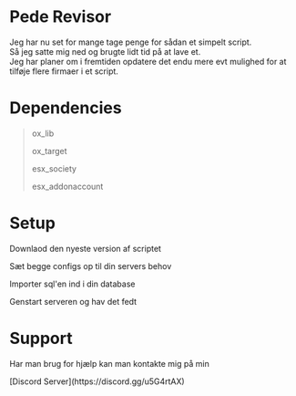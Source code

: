 # Pede Revisor
<p>Jeg har nu set for mange tage penge for sådan et simpelt script.<br> 
  Så jeg satte mig ned og brugte lidt tid på at lave et. <br>
  Jeg har planer om i fremtiden opdatere det endu mere evt mulighed for at tilføje flere firmaer i et script.</p>

# Dependencies 
> <p>ox_lib</p>
> <p>ox_target</p>
> <p>esx_society</p>
> <p>esx_addonaccount</p>

# Setup
<p>Downlaod den nyeste version af scriptet</p>
<p>Sæt begge configs op til din servers behov</p>
<p>Importer sql'en ind i din database</p>
<p>Genstart serveren og hav det fedt</p>

# Support
<p>Har man brug for hjælp kan man kontakte mig på min</p> [Discord Server](https://discord.gg/u5G4rtAX)
